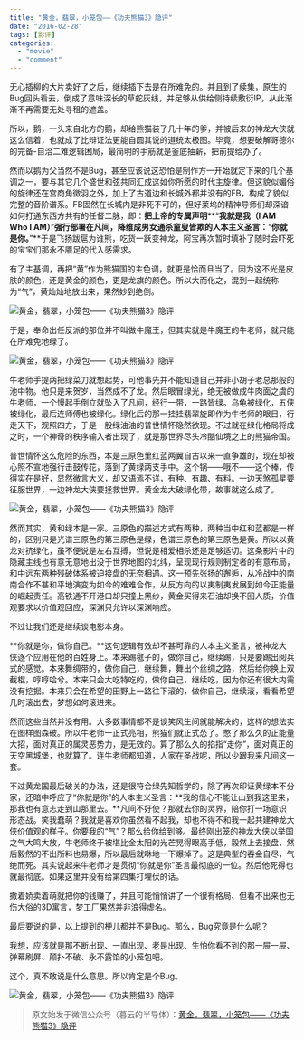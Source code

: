 ```yaml
---
title: "黄金，翡翠，小笼包——《功夫熊猫3》隐评"
date: "2016-02-28"
tags: [影评]
categories: 
  - "movie"
  - "comment"
---
```


无心插柳的大片卖好了之后，继续插下去是在所难免的。并且到了续集，原生的Bug回头看去，倒成了意味深长的草蛇灰线，并足够从供给侧持续敷衍IP，从此渐渐不再需要无处寻租的遮盖。

所以，鹅，一头来自北方的鹅，却给熊猫装了几十年的爹，并被后来的神龙大侠就这么信着，也就成了比辩证法更能自圆其说的道统太极图。毕竟，想要破解哥德尔的完备\-自洽二难逻辑困局，最简明的手筋就是釜底抽薪，把前提给办了。

然而以鹅为父当然不是Bug，甚至应该说这恐怕是制作方一开始就定下来的几个基调之一，要与其它几个盛世和弦共同汇成这如你所愿的时代主旋律。但这貌似媚俗的旋律还在宫商角徵羽之外，加上了古道边和长城外都并没有的FB，构成了貌似完整的音阶谱系。FB固然在长城内是非死不可的，但好莱坞的精神导师们却深谙如何打通东西方共有的任督二脉，即：**把上帝的专属声明****“****我就是我（****I AM Who I AM****）****”****强行部署在凡间，降维成男女通杀童叟皆欺的人本主义圣言：****“****你就是你。****”**于是飞扬跋扈为谁熊，吃货一跃变神龙，阿宝再次暂时填补了随时会吓死的宝宝们那永不餍足的代入感需求。

有了主基调，再把“黄”作为熊猫国的主色调，就更是恰而且当了。因为这不光是皮肤的颜色，还是黄金的颜色，更是龙旗的颜色。所以大而化之，混到一起统称为“气”，黄灿灿地放出来，果然妙到绝倒。


![黄金，翡翠，小笼包——《功夫熊猫3》隐评](images/beepress6-1572665666.jpeg "黄金，翡翠，小笼包——《功夫熊猫3》隐评")  

于是，奉命出任反派的那位并不叫做牛魔王，但其实就是牛魔王的牛老师，就只能在所难免地绿了。

 ![黄金，翡翠，小笼包——《功夫熊猫3》隐评](images/beepress1-1572665666.jpeg "黄金，翡翠，小笼包——《功夫熊猫3》隐评") 

牛老师手提两把绿菜刀就想起势，可他事先并不能知道自己并非小胡子老总那般的池中物。他只是来贺岁，当然成不了龙。然后眼冒绿光，绝无被做成牛肉面之虞的牛老师，一个慢起手倒立就坠入了凡间，经行一带，一路皆绿。乌龟被绿化，五侠被绿化，最后连师傅也被绿化。绿化后的那一挂挂翡翠旋即作为牛老师的眼目，行走天下，观照四方，于是一股绿油油的普世情怀隐然欲现。不过就在绿化格局将成之时，一个神奇的秩序输入者出现了，就是那世界尽头冷酷仙境之上的熊猫帝国。

普世情怀这么危险的东西，本是三原色里红蓝两翼自古以来一直争雄的，现在却被心照不宣地强行击鼓传花，落到了黄绿两支手中。这个锅——哦不——这个棒，传得实在是好，显然微言大义，却又语焉不详，有种、有趣、有料。一边天煞孤星要征服世界，一边神龙大侠要拯救世界。黄金龙大破绿化带，故事就这么成了。

 ![黄金，翡翠，小笼包——《功夫熊猫3》隐评](images/beepress1-1572665667.jpeg "黄金，翡翠，小笼包——《功夫熊猫3》隐评") 

然而其实，黄和绿本是一家。三原色的描述方式有两种，两种当中红和蓝都是一样的，区别只是光谱三原色的第三原色是绿，色谱三原色的第三原色是黄。所以以黄龙对抗绿化，虽不便说是左右互搏，但说是相爱相杀还是足够适切。这条影片中的隐藏主线也有意无意地出没于世界地图的北纬，呈现现行规则制定者的有意布局，和中远东两种残破体系被迫接盘的无奈相遇。这一预先张扬的邂逅，从冷战中的南南合作不甚和平地演变为如今的难难合作，从反方向的以夷制夷发展到如今正能量的崛起责任。高铁通不开港口却只撞上黑纱，黄金买得来石油却换不回人质，价值观要求以价值观回应，深渊只允许以深渊响应。

不过让我们还是继续谈电影本身。

**你就是你，做你自己。**这句逻辑有效却不甚可靠的人本主义圣言，被神龙大侠逐个应用在他的百姓身上。本来踢毽子的，做你自己，继续踢，只是要踢出阅兵式的感觉。本来舞绸带的，做你自己，继续舞，舞出个丝绸之路，然后给你换上双截棍，哼哼哈兮。本来只会大吃特吃的，做你自己，继续吃，因为你还有很大内需没有挖掘。本来只会在希望的田野上一路往下滚的，做你自己，继续滚，看看希望几时滚出去，梦想如何滚进来。

然而这些当然并没有用。大多数事情都不是谈笑风生间就能解决的，这样的想法实在图样图森破。所以牛老师一正式亮相，熊猫们就正式怂了。憋了那么久的正能量大招，面对真正的属灵恶势力，是无效的。算了那么久的掐指“走你”，面对真正的天空黑城堡，也就算了。连牛老师都知道，人家在圣战呢，所以少跟我来凡间这一套。

不过黄龙国最后破关的办法，还是很符合绿先知哲学的，除了再次印证黄绿本不分家，还暗中呼应了“你就是你”的人本主义圣言：**我的信心不能让山到我这里来，那我也有意志走到山那里去。**凡间不好使？那就去你的灵界，陪你打一场意识形态战。笑我蠢萌？我就是喜欢你虽然看不起我，却也不得不和我一起共建神龙大侠价值观的样子。你要我的“气”？那么给你给到够。最终刚出笼的神龙大侠以举国之气大鸣大放，牛老师终于被堪比金太阳的光芒晃得眼高手低，毅然上去接盘，然后毅然的不出所料也易爆，所以最后就咻地一下爆掉了。这是典型的吞金自尽，气绝而死。其实说起来牛老师才是贯彻“你就是你”圣言最彻底的一位。然后他死得也就最彻底。如果这里并没有给第四集打埋伏的话。

撒着娇卖着萌就把你的钱赚了，并且可能悄悄讲了一个很有格局、但看不出来也无伤大俗的3D寓言，梦工厂果然并非浪得虚名。

最后要说的是，以上提到的梗儿都并不是Bug。那么，Bug究竟是什么呢？

我想，应该就是那不断出现、一直出现、老是出现、生怕你看不到的那一屉一屉、弹幕刷屏、颠扑不破、永不露馅的小笼包吧。

这个，真不敢说是什么意思。所以肯定是个Bug。

![黄金，翡翠，小笼包——《功夫熊猫3》隐评](images/beepress1-1572665668.jpeg "黄金，翡翠，小笼包——《功夫熊猫3》隐评")  

> 原文始发于微信公众号（暮云的半导体）：[黄金，翡翠，小笼包——《功夫熊猫3》隐评](http://mp.weixin.qq.com/s?__biz=MzAxMzcyMDY4Ng==&mid=404528741&idx=1&sn=e49d0e738d316986772e470c96850409&chksm=067673643101fa7283a2ef2ea6ca8899324f11a2b8b44c5f4c56bfa7b0e9f3a5198c60993f02&scene=27#wechat_redirect)
